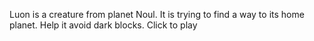 Luon is a creature from planet Noul. It is trying to find a way to its home planet. Help it avoid dark blocks. Click to play